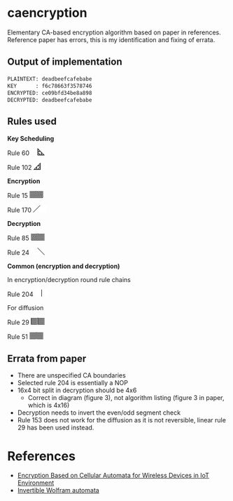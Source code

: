 # caencryption

Elementary CA-based encryption algorithm based on paper in references. Reference paper has errors, this is my identification and fixing of errata.

## Output of implementation

```
PLAINTEXT: deadbeefcafebabe
KEY      : f6c78663f3578746
ENCRYPTED: ce09bfd34be8a898
DECRYPTED: deadbeefcafebabe
```

## Rules used

**Key Scheduling**

Rule 60
![rule 60](img/scheduling/60.png)

Rule 102
![rule 102](img/scheduling/102.png)

**Encryption**

Rule 15
![rule 15](img/encrypt/15.png)

Rule 170
![rule 170](img/encrypt/170.png)

**Decryption**

Rule 85
![rule 85](img/decrypt/85.png)

Rule 24
![rule 240](img/decrypt/240.png)

**Common (encryption and decryption)**

In encryption/decryption round rule chains

Rule 204
![rule 204](img/common/204.png)

For diffusion

Rule 29
![rule 29](img/common/29.png)

Rule 51
![rule 51](img/common/51.png)

## Errata from paper

* There are unspecified CA boundaries
* Selected rule 204 is essentially a NOP
* 16x4 bit split in decryption should be 4x6
    * Correct in diagram (figure 3), not algorithm listing (figure 3 in paper, which is 4x16)
* Decryption needs to invert the even/odd segment check
* Rule 153 does not work for the diffusion as it is not reversible, linear rule 29 has been used instead.

# References

* [Encryption Based on Cellular Automata for Wireless Devices in IoT Environment](./19736.pdf)
* [Invertible Wolfram automata](https://cell-auto.com/inv_wolfram/)

